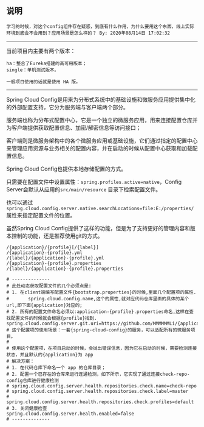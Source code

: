 ## 说明

`学习的时候，对这个config组件存在疑惑，到底有什么作用，为什么要用这个东西，线上实际环境到底会不会用到？应用场景是怎么样的？ By: 2020年08月14日 17:02:32`

---
当前项目内主要有两个版本：
```shell script
ha：整合了Eureka搭建的高可用版本；
single：单机测试版本。

一般项目使用的话就是使用 HA 版。
```
---

Spring Cloud Config是用来为分布式系统中的基础设施和微服务应用提供集中化的外部配置支持，它分为服务端与客户端两个部分。

服务端也称为分布式配置中心，它是一个独立的微服务应用，用来连接配置仓库并为客户端提供获取配置信息、加密/解密信息等访问接口；

客户端则是微服务架构中的各个微服务应用或基础设施，它们通过指定的配置中心来管理应用资源与业务相关的配置内容，并在启动的时候从配置中心获取和加载配置信息。

Spring Cloud Config也提供本地存储配置的方式。

只需要在配置文件中设置属性：`spring.profiles.active=native`，Config Server会默认从应用的`src/main/resource` 目录下检索配置文件。

也可以通过`spring.cloud.config.server.native.searchLocations=file:E:/properties/` 属性来指定配置文件的位置。

虽然Spring Cloud Config提供了这样的功能，但是为了支持更好的管理内容和版本控制的功能，还是推荐使用git的方式。

```shell script
/{application}/{profile}[/{label}]
/{application}-{profile}.yml
/{label}/{application}-{profile}.yml
/{application}-{profile}.properties
/{label}/{application}-{profile}.properties
```

```shell script
# --------------
# 此处动态获取配置文件的几个必须点是:
# 1. 在client端编写配置文件{bootstrap.properties}的时候,里面几个配置项的属性.
#       spring.cloud.config.name,这个的属性,就对应代码仓库里面的具体的某个url,即下面{application}对应的;
# 2. 所有的配置文件命名必须以:application-{profile}.properties命名,这样在查找配置文件的时候就会根据{profile}找到.
spring.cloud.config.server.git.uri=https://github.com/MMMMMMLi/{application}
# 这个配置项的使用场景：一套{spring-cloud-config}的服务，可以适配所有的微服务项目。
#
# 使用这个配置项，在项目启动的时候，会抛出错误信息，因为它在启动的时候，需要检测连接状态，并且默认的{application}为 app
# 解决方案：
# 1. 在代码仓库下命名一个 app 的仓库目录；
# 2. 配置一个已存在的仓库来进行连通检测，如下所示，它实现了通过连接check-repo-config仓库进行健康检测
# spring.cloud.config.server.health.repositories.check.name=check-repo
# spring.cloud.config.server.health.repositories.check.label=master
# spring.cloud.config.server.health.repositories.check.profiles=default
# 3. 关闭健康检查
spring.cloud.config.server.health.enabled=false
# --------------
```